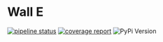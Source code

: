 # Wall E

<p align="center" text-align="center">

[![pipeline status](https://gitlab.com/bootstrapped-learners/wall-e/badges/main/pipeline.svg)](https://gitlab.com/bootstrapped-learners/wall-e/-/commits/main) [![coverage report](https://gitlab.com/bootstrapped-learners/wall-e/badges/main/coverage.svg)](https://gitlab.com/bootstrapped-learners/wall-e/-/commits/main) ![PyPi Version](https://gitlab.com/bootstrapped-learners/wall-e/-/jobs/artifacts/main/raw/version.svg?job=pypi)

</p>
